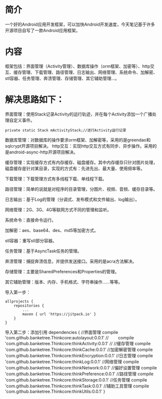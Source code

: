 # 简介

一个好的Android应用开发框架，可以加快Android开发速度，今天笔记基于许多开源项目自写了一款Android应用框架。



# 内容

框架包括：界面管理（Activity管理）、数据库操作（orm框架、加密等）、http交互、缓存管理、下载管理、路径管理、日志输出、网络管理、系统命令、加解密、stl容器、任务管理、奔溃管理、存储管理、其它辅助管理…。



# 解决思路如下：

界面管理：使用Stack记录Activity的运行轨迹，并在每个Activity添加一个广播处理自定义事件。

	private static Stack mActivityStack;//进行Activity运行记录
数据库管理：对数据库的操作要求orm框架、加解密等，采用的是greendao和sqlcrypt开源项目解决。
http交互：实现http交互方式有同步、异步操作。采用的是android-async-http开源项目解决。

缓存管理：实现缓存方式有内存缓存、磁盘缓存。其中内存缓存只针对图片处理，磁盘缓存是针对某目录，实现的方式有：先进先出、最大量、使用频率等。

下载管理：下载管理方式有多线程下载、单线程下载。

路径管理：简单的说就是对程序的目录管理，分图片、视频、音频、缓存目录等。

日志输出：基于Log的管理（分调式、发布模式和文件输出、log输出）。

网络管理：2G、3G、4G等联网方式不同的管理和监听。

系统命令：直接命令运行。

加解密：aes、base64、des、md5等加密方式。

stl容器：重写stl部分容器。

任务管理：基于AsyncTask任务的管理。

奔溃管理：捕捉奔溃信息，并提供发送接口。采用的是acra方法解决。

存储管理：主要是SharedPreferences和Properties的管理。

其它辅助管理：版本、内存、手机格式、字符串操作……等等。



导入第一步：

	allprojects {
		repositories {
			...
			maven { url 'https://jitpack.io' }
		}
	}
	
导入第二步：添加引用
	dependencies {
		//界面管理
		compile 'com.github.banketree.Thinkcore:autolayout:0.0.1'  //
	        compile 'com.github.banketree.Thinkcore:thinkActivity:0.0.1'  //
		//缓存管理
		compile 'com.github.banketree.Thinkcore:thinkCache:0.0.1'
		//加密解密管理
		compile 'com.github.banketree.Thinkcore:thinkEncryption:0.0.1'
		//日志管理
		compile 'com.github.banketree.Thinkcore:thinkLog:0.0.1'
		//网络管理
		compile 'com.github.banketree.Thinkcore:thinkNetwork:0.0.1'
		//偏好设置管理
		compile 'com.github.banketree.Thinkcore:thinkPreference:0.0.1'
		//路径管理
		compile 'com.github.banketree.Thinkcore:thinkStorage:0.0.1'
		//任务管理
		compile 'com.github.banketree.Thinkcore:thinkTask:0.0.1'
		//辅助工具管理
		compile 'com.github.banketree.Thinkcore:thinkUtils:0.0.1'
	}

